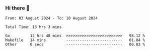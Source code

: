 ### Hi there 👋

<!--
**zhumeme/zhumeme** is a ✨ _special_ ✨ repository because its `README.md` (this file) appears on your GitHub profile.

Here are some ideas to get you started:

- 🔭 I’m currently working on ...
- 🌱 I’m currently learning ...
- 👯 I’m looking to collaborate on ...
- 🤔 I’m looking for help with ...
- 💬 Ask me about ...
- 📫 How to reach me: ...
- 😄 Pronouns: ...
- ⚡ Fun fact: ...
-->

<!--START_SECTION:waka-->

```all_time
From: 03 August 2024 - To: 10 August 2024

Total Time: 13 hrs 3 mins

Go         12 hrs 48 mins  >>>>>>>>>>>>>>>>>>>>>>>>>   98.12 %
Makefile   14 mins         -------------------------   01.84 %
Other      0 secs          -------------------------   00.03 %
```

<!--END_SECTION:waka-->
